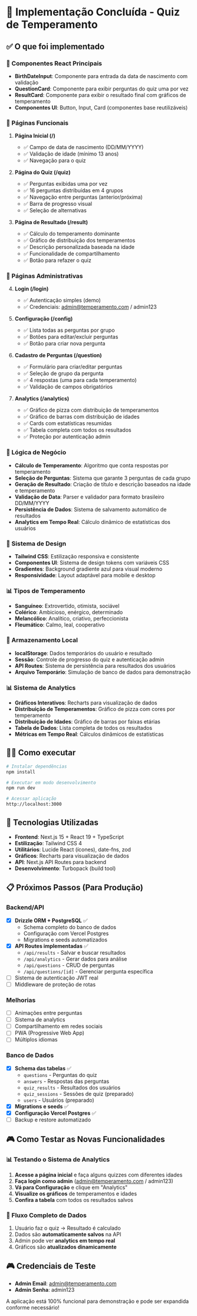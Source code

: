 # 🎯 Implementação Concluída - Quiz de Temperamento

## ✅ O que foi implementado

### 📱 Componentes React Principais
- **BirthDateInput**: Componente para entrada da data de nascimento com validação
- **QuestionCard**: Componente para exibir perguntas do quiz uma por vez
- **ResultCard**: Componente para exibir o resultado final com gráficos de temperamento
- **Componentes UI**: Button, Input, Card (componentes base reutilizáveis)

### 🚀 Páginas Funcionais
1. **Página Inicial (/)** 
   - ✅ Campo de data de nascimento (DD/MM/YYYY)
   - ✅ Validação de idade (mínimo 13 anos)
   - ✅ Navegação para o quiz

2. **Página do Quiz (/quiz)**
   - ✅ Perguntas exibidas uma por vez
   - ✅ 16 perguntas distribuídas em 4 grupos
   - ✅ Navegação entre perguntas (anterior/próxima)
   - ✅ Barra de progresso visual
   - ✅ Seleção de alternativas

3. **Página de Resultado (/result)**
   - ✅ Cálculo do temperamento dominante
   - ✅ Gráfico de distribuição dos temperamentos
   - ✅ Descrição personalizada baseada na idade
   - ✅ Funcionalidade de compartilhamento
   - ✅ Botão para refazer o quiz

### 🔐 Páginas Administrativas
4. **Login (/login)**
   - ✅ Autenticação simples (demo)
   - ✅ Credenciais: admin@temperamento.com / admin123

5. **Configuração (/config)**
   - ✅ Lista todas as perguntas por grupo
   - ✅ Botões para editar/excluir perguntas
   - ✅ Botão para criar nova pergunta

6. **Cadastro de Perguntas (/question)**
   - ✅ Formulário para criar/editar perguntas
   - ✅ Seleção de grupo da pergunta
   - ✅ 4 respostas (uma para cada temperamento)
   - ✅ Validação de campos obrigatórios

7. **Analytics (/analytics)**
   - ✅ Gráfico de pizza com distribuição de temperamentos
   - ✅ Gráfico de barras com distribuição de idades
   - ✅ Cards com estatísticas resumidas
   - ✅ Tabela completa com todos os resultados
   - ✅ Proteção por autenticação admin

### 🧠 Lógica de Negócio
- **Cálculo de Temperamento**: Algoritmo que conta respostas por temperamento
- **Seleção de Perguntas**: Sistema que garante 3 perguntas de cada grupo
- **Geração de Resultado**: Criação de título e descrição baseados na idade e temperamento
- **Validação de Data**: Parser e validador para formato brasileiro DD/MM/YYYY
- **Persistência de Dados**: Sistema de salvamento automático de resultados
- **Analytics em Tempo Real**: Cálculo dinâmico de estatísticas dos usuários

### 🎨 Sistema de Design
- **Tailwind CSS**: Estilização responsiva e consistente
- **Componentes UI**: Sistema de design tokens com variáveis CSS
- **Gradientes**: Background gradiente azul para visual moderno
- **Responsividade**: Layout adaptável para mobile e desktop

### 📊 Tipos de Temperamento
- **Sanguíneo**: Extrovertido, otimista, sociável
- **Colérico**: Ambicioso, enérgico, determinado  
- **Melancólico**: Analítico, criativo, perfeccionista
- **Fleumático**: Calmo, leal, cooperativo

### 💾 Armazenamento Local
- **localStorage**: Dados temporários do usuário e resultado
- **Sessão**: Controle de progresso do quiz e autenticação admin
- **API Routes**: Sistema de persistência para resultados dos usuários
- **Arquivo Temporário**: Simulação de banco de dados para demonstração

### 📊 Sistema de Analytics
- **Gráficos Interativos**: Recharts para visualização de dados
- **Distribuição de Temperamentos**: Gráfico de pizza com cores por temperamento
- **Distribuição de Idades**: Gráfico de barras por faixas etárias
- **Tabela de Dados**: Lista completa de todos os resultados
- **Métricas em Tempo Real**: Cálculos dinâmicos de estatísticas

## 🏃‍♂️ Como executar

```bash
# Instalar dependências
npm install

# Executar em modo desenvolvimento
npm run dev

# Acessar aplicação
http://localhost:3000
```

## 🔧 Tecnologias Utilizadas
- **Frontend**: Next.js 15 + React 19 + TypeScript
- **Estilização**: Tailwind CSS 4
- **Utilitários**: Lucide React (ícones), date-fns, zod
- **Gráficos**: Recharts para visualização de dados
- **API**: Next.js API Routes para backend
- **Desenvolvimento**: Turbopack (build tool)

## 📋 Próximos Passos (Para Produção)

### Backend/API
- [x] **Drizzle ORM + PostgreSQL** ✅
  - Schema completo do banco de dados
  - Configuração com Vercel Postgres
  - Migrations e seeds automatizados
- [x] **API Routes implementadas** ✅
  - `/api/results` - Salvar e buscar resultados
  - `/api/analytics` - Gerar dados para análise
  - `/api/questions` - CRUD de perguntas
  - `/api/questions/[id]` - Gerenciar pergunta específica
- [ ] Sistema de autenticação JWT real
- [ ] Middleware de proteção de rotas

### Melhorias
- [ ] Animações entre perguntas
- [ ] Sistema de analytics
- [ ] Compartilhamento em redes sociais
- [ ] PWA (Progressive Web App)
- [ ] Múltiplos idiomas

### Banco de Dados
- [x] **Schema das tabelas** ✅
  - `questions` - Perguntas do quiz
  - `answers` - Respostas das perguntas  
  - `quiz_results` - Resultados dos usuários
  - `quiz_sessions` - Sessões de quiz (preparado)
  - `users` - Usuários (preparado)
- [x] **Migrations e seeds** ✅
- [x] **Configuração Vercel Postgres** ✅
- [ ] Backup e restore automatizado

## 🎮 Como Testar as Novas Funcionalidades

### 📊 Testando o Sistema de Analytics
1. **Acesse a página inicial** e faça alguns quizzes com diferentes idades
2. **Faça login como admin** (admin@temperamento.com / admin123)
3. **Vá para Configuração** e clique em "Analytics"
4. **Visualize os gráficos** de temperamentos e idades
5. **Confira a tabela** com todos os resultados salvos

### 🔄 Fluxo Completo de Dados
1. Usuário faz o quiz → Resultado é calculado
2. Dados são **automaticamente salvos** na API
3. Admin pode ver **analytics em tempo real**
4. Gráficos são **atualizados dinamicamente**

## 🎮 Credenciais de Teste
- **Admin Email**: admin@temperamento.com
- **Admin Senha**: admin123

A aplicação está 100% funcional para demonstração e pode ser expandida conforme necessário!
